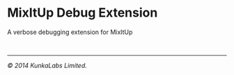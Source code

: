 MixItUp Debug Extension
=========

A verbose debugging extension for MixItUp


<br/>
<hr/>

*&copy; 2014 KunkaLabs Limited.*
